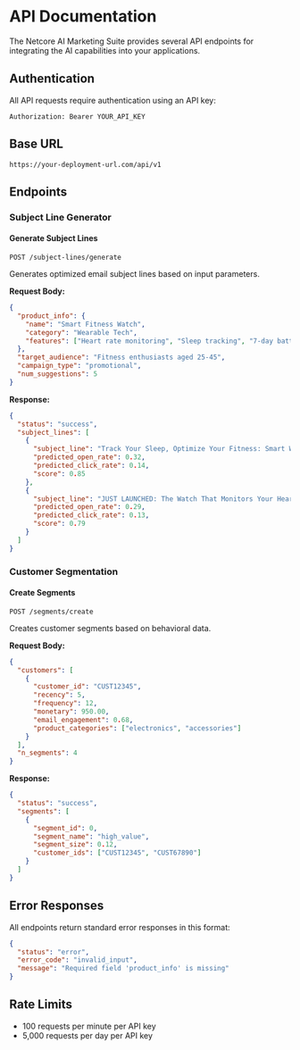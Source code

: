 # API Documentation

The Netcore AI Marketing Suite provides several API endpoints for integrating the AI capabilities into your applications.

## Authentication

All API requests require authentication using an API key:

```
Authorization: Bearer YOUR_API_KEY
```

## Base URL

```
https://your-deployment-url.com/api/v1
```

## Endpoints

### Subject Line Generator

#### Generate Subject Lines

```
POST /subject-lines/generate
```

Generates optimized email subject lines based on input parameters.

**Request Body:**

```json
{
  "product_info": {
    "name": "Smart Fitness Watch",
    "category": "Wearable Tech",
    "features": ["Heart rate monitoring", "Sleep tracking", "7-day battery"]
  },
  "target_audience": "Fitness enthusiasts aged 25-45",
  "campaign_type": "promotional",
  "num_suggestions": 5
}
```

**Response:**

```json
{
  "status": "success",
  "subject_lines": [
    {
      "subject_line": "Track Your Sleep, Optimize Your Fitness: Smart Watch Sale 🔥",
      "predicted_open_rate": 0.32,
      "predicted_click_rate": 0.14,
      "score": 0.85
    },
    {
      "subject_line": "JUST LAUNCHED: The Watch That Monitors Your Heart 24/7",
      "predicted_open_rate": 0.29,
      "predicted_click_rate": 0.13,
      "score": 0.79
    }
  ]
}
```

### Customer Segmentation

#### Create Segments

```
POST /segments/create
```

Creates customer segments based on behavioral data.

**Request Body:**

```json
{
  "customers": [
    {
      "customer_id": "CUST12345",
      "recency": 5,
      "frequency": 12,
      "monetary": 950.00,
      "email_engagement": 0.68,
      "product_categories": ["electronics", "accessories"]
    }
  ],
  "n_segments": 4
}
```

**Response:**

```json
{
  "status": "success",
  "segments": [
    {
      "segment_id": 0,
      "segment_name": "high_value",
      "segment_size": 0.12,
      "customer_ids": ["CUST12345", "CUST67890"]
    }
  ]
}
```

## Error Responses

All endpoints return standard error responses in this format:

```json
{
  "status": "error",
  "error_code": "invalid_input",
  "message": "Required field 'product_info' is missing"
}
```

## Rate Limits

- 100 requests per minute per API key
- 5,000 requests per day per API key 